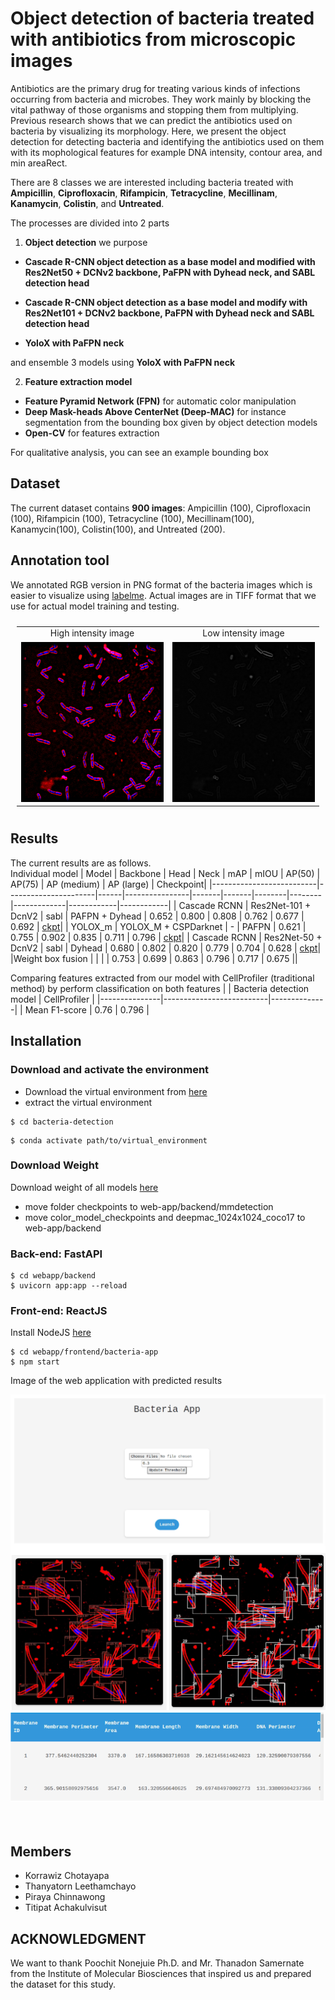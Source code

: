 # Object detection of bacteria treated with antibiotics from microscopic images

Antibiotics are the primary drug for treating various kinds of infections occurring from bacteria and microbes.
They work mainly by blocking the vital pathway of those organisms and stopping them from multiplying. Previous
research shows that we can predict the antibiotics used on bacteria by visualizing its morphology. Here,
we present the object detection for detecting bacteria and identifying the antibiotics used on them with its mophological features for example DNA intensity, contour area, and min areaRect.

There are 8 classes we are interested including bacteria treated with **Ampicillin**, **Ciprofloxacin**, **Rifampicin**,
**Tetracycline**, **Mecillinam**, **Kanamycin**, **Colistin**, and **Untreated**.

The processes are divided into 2 parts
1. **Object detection**
we purpose 
* **Cascade R-CNN object detection as a base model and modified with Res2Net50 + DCNv2 backbone, PaFPN with Dyhead neck, and SABL detection head**

* **Cascade R-CNN object detection as a base model and modify with Res2Net101 + DCNv2 backbone, PaFPN with Dyhead neck and SABL detection head**

* **YoloX with PaFPN neck**

and ensemble 3 models using **YoloX with PaFPN neck**

2. **Feature extraction model**
* **Feature Pyramid Network (FPN)** for automatic color manipulation
* **Deep Mask-heads Above CenterNet (Deep-MAC)** for instance segmentation from the bounding box given by object detection models
* **Open-CV** for features extraction 



For qualitative analysis, you can see an example bounding box 
## Dataset

The current dataset contains **900 images**: Ampicillin (100), Ciprofloxacin (100), Rifampicin (100), Tetracycline (100), Mecillinam(100), Kanamycin(100), Colistin(100), 
and Untreated (200).

## Annotation tool

We annotated RGB version in PNG format of the bacteria images which is easier to visualize using [labelme](https://github.com/wkentaro/labelme).
Actual images are in TIFF format that we use for actual model training and testing.


<table style="padding:10px">
  <tr>
    <td style="text-align:center"> High intensity image </td>
    <td style="text-align:center"> Low intensity image </td>
  <tr>
    <td> 
         <img src="./Bacteria images/readme_image/high_intensity_untreat.png"  alt="1" width = 256px height = 256px >
    </td>
      
  <td>
         <img src="./Bacteria images/readme_image/low_intensity_untreat.png"  alt="1" width = 256px height = 256px >
  </td>
    
   <!--<td><img src="./Scshot/trip_end.png" align="right" alt="4" width =  279px height = 496px></td>-->
  </tr>
</table>

## Results

The current results are as follows.\
Individual model
| Model                    | Backbone             | Head | Neck           | mAP   | mIOU  | AP(50) | AP(75) | AP (medium) | AP (large) | Checkpoint|
|--------------------------|----------------------|------|----------------|-------|-------|--------|--------|-------------|------------|------------|
| Cascade RCNN             | Res2Net-101 + DcnV2  | sabl | PAFPN + Dyhead | 0.652 | 0.800 | 0.808  | 0.762  | 0.677       | 0.692      | [ckpt](https://drive.google.com/file/d/1gw203zflhT_YrlB67rCT4O7hIh1N6njo/view?usp=sharing)|
| YOLOX_m                  | YOLOX_M + CSPDarknet | -    | PAFPN          | 0.621 | 0.755 | 0.902  | 0.835  | 0.711       | 0.796      | [ckpt](https://drive.google.com/file/d/1gw203zflhT_YrlB67rCT4O7hIh1N6njo/view?usp=sharing)|
| Cascade RCNN             | Res2Net-50 + DcnV2   | sabl | Dyhead         | 0.680 | 0.802 | 0.820  | 0.779  | 0.704       | 0.628      | [ckpt](https://drive.google.com/file/d/1gw203zflhT_YrlB67rCT4O7hIh1N6njo/view?usp=sharing)|
|Weight box fusion |    |  |  | 0.753 | 0.699 | 0.863   | 0.796  | 0.717       | 0.675      ||

Comparing features extracted from our model with CellProfiler (traditional method) by perform classification on both features
|               | Bacteria detection model | CellProfiler |
|---------------|--------------------------|--------------|
| Mean F1-score | 0.76                     | 0.796        |


## Installation 

### Download and activate the environment
- Download the virtual environment from [here]()
- extract the virtual environment

```
$ cd bacteria-detection
```
```
$ conda activate path/to/virtual_environment
```

### Download Weight
Download weight of all models [here](https://drive.google.com/drive/folders/1S8LEIkAcTxg5MJtzbsWkIeIt-Ayp5Mzz?usp=sharing)
 - move folder checkpoints to web-app/backend/mmdetection
 - move color_model_checkpoints and deepmac_1024x1024_coco17 to web-app/backend

### Back-end: FastAPI
```
$ cd webapp/backend
$ uvicorn app:app --reload
```

### Front-end: ReactJS
Install NodeJS [here](https://nodejs.org/en)
```
$ cd webapp/frontend/bacteria-app
$ npm start
```
Image of the web application with predicted results
<table style="padding:10px">
  <tr>
<img src="./Bacteria images/readme_image/webapp.png"/>
  <tr>
<img src="./Bacteria images/readme_image/webapp_table.png"/>
</table>

## Members

- Korrawiz Chotayapa
- Thanyatorn Leethamchayo
- Piraya Chinnawong
- Titipat Achakulvisut

## ACKNOWLEDGMENT
We want to thank Poochit Nonejuie Ph.D. and Mr. Thanadon Samernate from the Institute of Molecular Biosciences that inspired us and prepared the dataset for this study.
